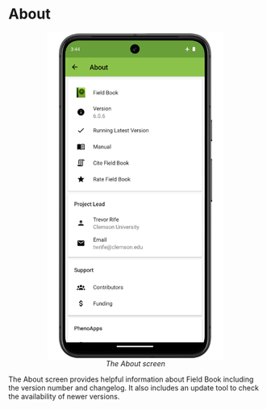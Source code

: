 About
=====
<head>
  <style>
    img {
      display: block;
      margin: auto;
    }
    figcaption {
        text-align: center;
    }
  </style>
</head>

<figure class="image">
  <img src="_static/images/about/about_framed.png" width="350px""> 
  <figcaption style=width:100%><i>The About screen</i></figcaption> 
</figure>

The About screen provides helpful information about Field Book including the version number and changelog.
It also includes an update tool to check the availability of newer versions.